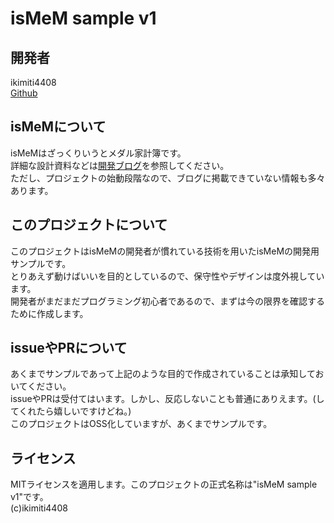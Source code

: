 # isMeM sample v1

## 開発者
ikimiti4408  
[Github](https://github.com/ikimiti4408)  

## isMeMについて
isMeMはざっくりいうとメダル家計簿です。  
詳細な設計資料などは[開発ブログ](https://ikimiti4408.github.io/ismem_blog/)を参照してください。  
ただし、プロジェクトの始動段階なので、ブログに掲載できていない情報も多々あります。

## このプロジェクトについて
このプロジェクトはisMeMの開発者が慣れている技術を用いたisMeMの開発用サンプルです。  
とりあえず動けばいいを目的としているので、保守性やデザインは度外視しています。  
開発者がまだまだプログラミング初心者であるので、まずは今の限界を確認するために作成します。    

## issueやPRについて
あくまでサンプルであって上記のような目的で作成されていることは承知しておいてください。  
issueやPRは受付てはいます。しかし、反応しないことも普通にありえます。(してくれたら嬉しいですけどね。)  
このプロジェクトはOSS化していますが、あくまでサンプルです。  

## ライセンス
MITライセンスを適用します。このプロジェクトの正式名称は"isMeM sample v1"です。  
(c)ikimiti4408
